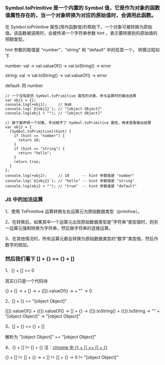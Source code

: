 ### Symbol.toPrimitive 是一个内置的 Symbol 值，它是作为对象的函数值属性存在的，当一个对象转换为对应的原始值时，会调用此函数。

在 Symbol.toPrimitive 属性(用作函数值)的帮助下，一个对象可被转换为原始值。该函数被调用时，会被传递一个字符串参数 hint ，表示要转换到的原始值的预期类型。

hint 参数的取值是 "number"、"string" 和 "default" 中的任意一个。
转换过程如下

number: val → val.valueOf() → val.toString() → error

string: val → val.toString() → val.valueOf() → error

default: 同 number

```
// 一个没有提供 Symbol.toPrimitive 属性的对象，参与运算时的输出结果
var obj1 = {};
console.log(+obj1);     // NaN
console.log(`${obj1}`); // "[object Object]"
console.log(obj1 + ""); // "[object Object]"

// 接下面声明一个对象，手动赋予了 Symbol.toPrimitive 属性，再来查看输出结果
var obj2 = {
  [Symbol.toPrimitive](hint) {
    if (hint == "number") {
      return 10;
    }
    if (hint == "string") {
      return "hello";
    }
    return true;
  }
};
console.log(+obj2);     // 10      -- hint 参数值是 "number"
console.log(`${obj2}`); // "hello" -- hint 参数值是 "string"
console.log(obj2 + ""); // "true"  -- hint 参数值是 "default"
```

### JS 中的加法运算

1、使用 ToPrimitive 运算转换左右运算元为原始数据类型（primitive）。

2、在转换后，如果其中一个运算元出现原始数据类型是“字符串”类型值时，则另一运算元强制转换为字符串，然后做字符串的连接运算。

3、在其他情况时，所有运算元都会转换为原始数据类型的“数字”类型值，然后作数字的相加。

### 然后我们看下 [] + {} == {} + []

1、{} + [] == 0

其实{}只是一个代码块

{} + [] → + [] → + ([]).valueOf() → + "" → 0

2、[] + {} == "[object Object]"

([]).valueOf() + ({}).valueOf() → [] + {} → ([]).toString() + ({}).toString → "" + "[object Object]" → "[object Object]"

3、[] + {} == {} + []

解析为 "[object Object]" == "[object Object]"

4、{} + [] != [] + {} 注：[chrome 中 {} + [] == [] + {}](https://stackoverflow.com/questions/36438034/why-is-no-longer-nan-in-chrome-console?noredirect=1&lq=1)

{} + [] != [] + {} → + [] != [] + {} → 0 != "[object Object]"
